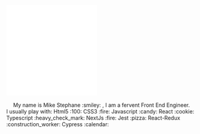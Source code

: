 
  ![introduction](./image.svg) 
  <center>My name is Mike Stephane :smiley: , I am a fervent Front End Engineer.</center>
I usually play with:
 Html5 :100:
 CSS3  :fire:
 Javascript :candy:
React :cookie:
Typescript :heavy_check_mark:
NextJs :fire:
Jest :pizza:
React-Redux :construction_worker:
Cypress :calendar:
 








